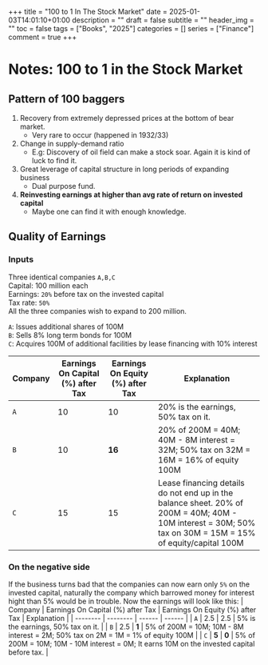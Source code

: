 +++
title = "100 to 1 In The Stock Market"
date = 2025-01-03T14:01:10+01:00
description = ""
draft = false
subtitle = ""
header_img = ""
toc = false
tags = ["Books", "2025"]
categories = []
series = ["Finance"]
comment = true
+++

# Notes: 100 to 1 in the Stock Market
## Pattern of 100 baggers
1. Recovery from extremely depressed prices at the bottom of bear market.
   * Very rare to occur (happened in 1932/33)
2. Change in supply-demand ratio
    * E.g: Discovery of oil field can make a stock soar. Again it is kind of luck to find it.
3. Great leverage of capital structure in long periods of expanding business
   * Dual purpose fund.
4. **Reinvesting earnings at higher than avg rate of return on invested capital**
   * Maybe one can find it with enough knowledge. 

## Quality of Earnings
### Inputs
Three identical companies ``A,B,C``  
Capital: 100 million each  
Earnings: ``20%`` before tax on the invested capital  
Tax rate: ``50%``  
All the three companies wish to expand to 200 million.  
  
``A``: Issues additional shares of 100M  
``B``: Sells 8% long term bonds for 100M  
``C``: Acquires 100M of additional facilities by lease financing with 10% interest  

| Company   |  Earnings On Capital (%) after Tax | Earnings On Equity (%) after Tax | Explanation | 
| --------  | -------- | ------ |  ------ |
| ``A`` | 10 | 10 | 20% is the earnings, 50% tax on it. |
| ``B`` | 10 | **16** | 20% of 200M = 40M; 40M - 8M interest = 32M; 50% tax on 32M = 16M = 16% of equity 100M |
| ``C`` | 15 | 15 | Lease financing details do not end up in the balance sheet. 20% of 200M = 40M; 40M - 10M interest = 30M; 50% tax on 30M = 15M = 15% of equity/capital 100M |

### On the negative side
If the business turns bad that the companies can now earn only ``5%`` on the invested capital, naturally the company which barrowed money for interest hight than 5% would be in trouble.
Now the earnings will look like this:
| Company   |  Earnings On Capital (%) after Tax | Earnings On Equity (%) after Tax | Explanation | 
| --------  | -------- | ------ |  ------ |
| ``A`` | 2.5 | 2.5 | 5% is the earnings, 50% tax on it. |
| ``B`` | 2.5 | **1** | 5% of 200M = 10M; 10M - 8M interest = 2M; 50% tax on 2M = 1M = 1% of equity 100M |
| ``C`` | **5** | **0** | 5% of 200M = 10M; 10M - 10M interest = 0M; It earns 10M on the invested capital before tax. |

